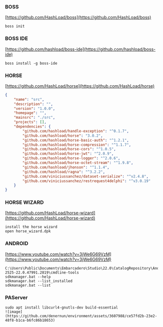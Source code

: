 ### BOSS
[https://github.com/HashLoad/boss](https://github.com/HashLoad/boss)
```text
boss init
```
### BOSS IDE
[https://github.com/hashload/boss-ide](https://github.com/hashload/boss-ide)
```text
boss install -g boss-ide
```
### HORSE
[https://github.com/HashLoad/horse](https://github.com/HashLoad/horse)
```json
{
	"name": "src",
	"description": "",
	"version": "1.0.0",
	"homepage": "",
	"mainsrc": "./src",
	"projects": [],
	"dependencies": {
		"github.com/hashload/handle-exception": "^0.1.7",
		"github.com/hashload/horse": "3.0.2",
		"github.com/hashload/horse-basic-auth": "^1.2.1",
		"github.com/hashload/horse-compression": "^1.1.7",
		"github.com/hashload/horse-cors": "^1.0.5",
		"github.com/hashload/horse-jwt": "^2.0.9",
		"github.com/hashload/horse-logger": "^2.0.6",
		"github.com/hashload/horse-octet-stream": "^1.9.8",
		"github.com/hashload/jhonson": "^1.1.4",
		"github.com/hashload/ragna": "^3.2.2",
		"github.com/viniciussanchez/dataset-serialize": "^v2.4.8",
		"github.com/viniciussanchez/restrequest4delphi": "^v3.0.19"
	}
}
```
### HORSE WIZARD
[https://github.com/HashLoad/horse-wizard](https://github.com/HashLoad/horse-wizard)
```text
install the horse wizard
open horse_wizard.dpk
```
### ANDROID
[https://www.youtube.com/watch?v=3jWe6G69VzM](https://www.youtube.com/watch?v=3jWe6G69VzM)
```text
C:\Users\Public\Documents\Embarcadero\Studio\22.0\CatalogRepository\AndroidSDK-2525-22.0.47991.2819\cmdline-tools
sdkmanager.bat --help
sdkmanager.bat --list_installed
sdkmanager.bat --list
```
### PAServer
```text 
sudo apt install libcurl4-gnutls-dev build-essential
![image](https://github.com/denernun/environment/assets/3607988/ce57fd2b-23e2-48f8-b1ca-b6fc86b18653)

```

